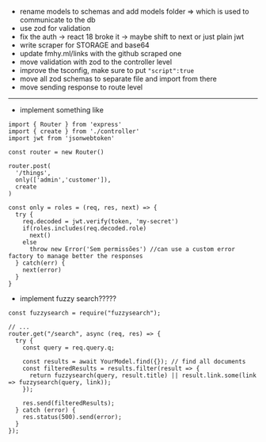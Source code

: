 -   rename models to schemas and add models folder => which is used to communicate to the db
-   use zod for validation
-   fix the auth -> react 18 broke it -> maybe shift to next or just plain jwt
-   write scraper for STORAGE and base64
-   update fmhy.ml/links with the github scraped one
-   move validation with zod to the controller level
-   improve the tsconfig, make sure to put `"script":true`
-   move all zod schemas to separate file and import from there
-   move sending response to route level

---

-   implement something like

```
import { Router } from 'express'
import { create } from './controller'
import jwt from 'jsonwebtoken'

const router = new Router()

router.post(
  '/things',
  only(['admin','customer']),
  create
)

const only = roles = (req, res, next) => {
  try {
    req.decoded = jwt.verify(token, 'my-secret')
    if(roles.includes(req.decoded.role)
      next()
    else
      throw new Error('Sem permissões') //can use a custom error factory to manage better the responses
  } catch(err) {
    next(error)
  }
}
```

-   implement fuzzy search?????

```
const fuzzysearch = require("fuzzysearch");

// ...
router.get("/search", async (req, res) => {
  try {
    const query = req.query.q;

    const results = await YourModel.find({}); // find all documents
    const filteredResults = results.filter(result => {
      return fuzzysearch(query, result.title) || result.link.some(link => fuzzysearch(query, link));
    });

    res.send(filteredResults);
  } catch (error) {
    res.status(500).send(error);
  }
});

```
